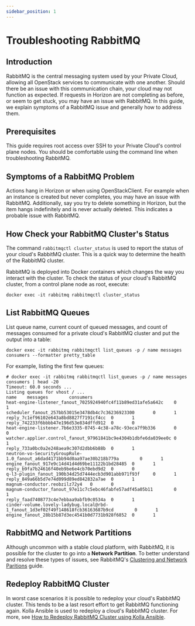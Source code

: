 ```yaml
---
sidebar_position: 1
---
```

# Troubleshooting RabbitMQ

## Introduction

RabbitMQ is the central messaging system used by your Private Cloud,
allowing all OpenStack services to communicate with one another. Should
there be an issue with this communication chain, your cloud may not
function as expected. If requests in Horizon are not completing as
before, or seem to get stuck, you may have an issue with RabbitMQ. In
this guide, we explain symptoms of a RabbitMQ issue and generally how to
address them.

## Prerequisites

This guide requires root access over SSH to your Private Cloud's control
plane nodes. You should be comfortable using the command line when
troubleshooting RabbitMQ.

## Symptoms of a RabbitMQ Problem

Actions hang in Horizon or when using OpenStackClient. For example when
an instance is created but never completes, you may have an issue with
RabbitMQ. Additionally, say you try to delete something in Horizon, but
the item hangs indefinitely and is never actually deleted. This
indicates a probable issue with RabbitMQ.

## How Check your RabbitMQ Cluster's Status

The command `rabbitmqctl cluster_status` is used to report the status of
your cloud's RabbitMQ cluster. This is a quick way to determine the
health of the RabbitMQ cluster.

RabbitMQ is deployed into Docker containers which changes the way you
interact with the cluster. To check the status of your cloud's RabbitMQ
cluster, from a control plane node as root, execute:

    docker exec -it rabbitmq rabbitmqctl cluster_status

## List RabbitMQ Queues

List queue name, current count of queued messages, and count of messages
consumed for a private cloud's RabbitMQ cluster and put the output into
a table:

    docker exec -it rabbitmq rabbitmqctl list_queues -p / name messages consumers --formatter pretty_table

For example, listing the first few queues:

    # docker exec -it rabbitmq rabbitmqctl list_queues -p / name messages consumers | head -20
    Timeout: 60.0 seconds ...
    Listing queues for vhost / ...
    name    messages        consumers
    heat-engine-listener_fanout_7025924940fc4f11b89ed31afe5a642c    0       1
    scheduler_fanout_257bb53015e3478db4c7c36236923300       0       1
    reply_7c1ef96102e643a8bd8827f7191cf4cc  0       1
    reply_742233f6bbbb47e196d53e834dffd912  0       0
    heat-engine-listener.7b6e3335-0745-4c38-a78c-93eca7f9b336       0       0
    watcher.applier.control_fanout_97961841bc9e4304b1dbfe6da039ee0c 0       1
    reply_733a0bc0a2e248aea9c307d2dbb6b88b  0       1
    neutron-vo-SecurityGroupRule-1.0_fanout_a6dad4171bb94d0aa97ae30b218b779a        0       1
    engine_fanout_917e9c14d41d4d69be11122b1bd28485  0       1
    reply_b9fa7b24616f40eb9be6e4cb70ebd9d2  0       0
    q-l3-plugin_fanout_190b34d25d7444ecb3d901abb971f93f     0       1
    reply_849a66b5d7e74d099d89ed842832a7ae  0       1
    magnum-conductor.reobzilz72y4   0       0
    magnum-conductor_fanout_97e11c7c5ebc46fabfe57adf45a05b11        0       1
    reply_faad7408773c4e7ebbaa9abfb9c0534a  0       1
    cinder-volume.lovely-ladybug.local@rbd-1_fanout_1d3ef02f49f148618fcb36163687b9cd        0       1
    engine_fanout_28b15b87d3ec4541b0d7731b928f6852  0       1

## RabbitMQ and Network Partitions

Although uncommon with a stable cloud platform, with RabbitMQ, it is
possible for the cluster to go into a **Network Partition**. To better
understand and resolve these types of issues, see RabbitMQ's [Clustering
and Network Paritions](https://www.rabbitmq.com/partitions.html) guide.

## Redeploy RabbitMQ Cluster

In worst case scenarios it is possible to redeploy your cloud's RabbitMQ
cluster. This tends to be a last resort effort to get RabbitMQ
functioning again. Kolla Ansible is used to redeploy a cloud's RabbitMQ
cluster. For more, see [How to Redeploy RabbitMQ Cluster using Kolla
Ansible](../redeploy-rabbitmq).
